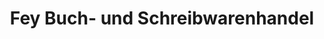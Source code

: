---
title: "Fey Buch- und Schreibwarenhandel"
url: /weilerswist/fey-buch-und-schreibwarenhandel/
shop: Schreibwaren
---